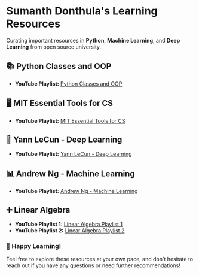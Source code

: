# Sumanth Donthula's Learning Resources

Curating important resources in **Python**, **Machine Learning**, and **Deep Learning** from open source university.

## 📚 Python Classes and OOP
- **YouTube Playlist:** [Python Classes and OOP](https://www.youtube.com/watch?v=ZDa-Z5JzLYM&list=PL-osiE80TeTsqhIuOqKhwlXsIBIdSeYtc&index=1)

## 🖥️ MIT Essential Tools for CS
- **YouTube Playlist:** [MIT Essential Tools for CS](https://youtube.com/playlist?list=PLRQmQC3wIq9xT03Jq6l2fwIzx8g4ThG0F&si=bs43a_Ajwzh9kAHD)

## 🤖 Yann LeCun - Deep Learning
- **YouTube Playlist:** [Yann LeCun - Deep Learning](https://www.youtube.com/playlist?list=PLgF7i4LH-YxacgG0OPmTYe1UUQAvcw9Ke)

## 📊 Andrew Ng - Machine Learning
- **YouTube Playlist:** [Andrew Ng - Machine Learning](https://www.youtube.com/playlist?list=PLoROMvodv4rMiGQp3WXShtMGgzqpfVfbU)

## ➕ Linear Algebra
- **YouTube Playlist 1:** [Linear Algebra Playlist 1](https://www.youtube.com/playlist?list=PLZHQObOWTQDPD3MizzM2xVFitgF8hE_ab)
- **YouTube Playlist 2:** [Linear Algebra Playlist 2](https://www.youtube.com/playlist?list=PLE7DDD91010BC51F8)

### 🌟 Happy Learning!
Feel free to explore these resources at your own pace, and don't hesitate to reach out if you have any questions or need further recommendations!
